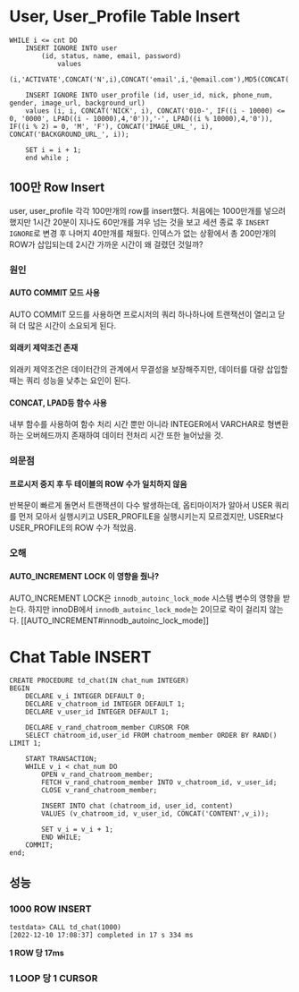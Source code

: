 # User, User_Profile Table Insert
```
WHILE i <= cnt DO  
    INSERT IGNORE INTO user  
        (id, status, name, email, password)  
            values  
                (i,'ACTIVATE',CONCAT('N',i),CONCAT('email',i,'@email.com'),MD5(CONCAT('PASSWORD',i)));  
  
    INSERT IGNORE INTO user_profile (id, user_id, nick, phone_num, gender, image_url, background_url)  
    values (i, i, CONCAT('NICK', i), CONCAT('010-', IF((i - 10000) <= 0, '0000', LPAD((i - 10000),4,'0')),'-', LPAD((i % 10000),4,'0')), IF((i % 2) = 0, 'M', 'F'), CONCAT('IMAGE_URL_', i), CONCAT('BACKGROUND_URL_', i));  
  
    SET i = i + 1;  
    end while ;
```
## 100만 Row Insert
user, user_profile 각각 100만개의 row를 insert했다. 처음에는 1000만개를 넣으려 했지만 1시간 20분이 지나도 60만개를 겨우 넘는 것을 보고 세션 종료 후 `INSERT IGNORE`로 변경 후 나머지 40만개를 채웠다. 인덱스가 없는 상황에서 총 200만개의 ROW가 삽입되는데 2시간 가까운 시간이 왜 걸렸던 것일까?

### 원인
#### AUTO COMMIT 모드 사용
AUTO COMMIT 모드를 사용하면 프로시저의 쿼리 하나하나에 트랜잭션이 열리고 닫혀 더 많은 시간이 소요되게 된다. 

#### 외래키 제약조건 존재
외래키 제약조건은 데이터간의 관계에서 무결성을 보장해주지만, 데이터를 대량 삽입할 때는 쿼리 성능을 낮추는 요인이 된다. 

#### CONCAT, LPAD등 함수 사용
내부 함수를 사용하여 함수 처리 시간 뿐만 아니라 INTEGER에서 VARCHAR로 형변환하는 오버헤드까지 존재하여 데이터 전처리 시간 또한 늘어났을 것. 

### 의문점
#### 프로시저 중지 후 두 테이블의 ROW 수가 일치하지 않음
반복문이 빠르게 돌면서 트랜잭션이 다수 발생하는데, 옵티마이저가 알아서 USER 쿼리를 먼저 모아서 실행시키고 USER_PROFILE을 실행시키는지 모르겠지만, USER보다 USER_PROFILE의 ROW 수가 적었음.


### 오해
#### AUTO_INCREMENT LOCK 이 영향을 줬나?
AUTO_INCREMENT LOCK은 `innodb_autoinc_lock_mode` 시스템 변수의 영향을 받는다. 하지만 innoDB에서 `innodb_autoinc_lock_mode`는 2이므로 락이 걸리지 않는다. 
[[AUTO_INCREMENT#innodb_autoinc_lock_mode]]

# Chat Table INSERT
```
CREATE PROCEDURE td_chat(IN chat_num INTEGER)  
BEGIN  
    DECLARE v_i INTEGER DEFAULT 0;  
    DECLARE v_chatroom_id INTEGER DEFAULT 1;  
    DECLARE v_user_id INTEGER DEFAULT 1;  
  
    DECLARE v_rand_chatroom_member CURSOR FOR  
    SELECT chatroom_id,user_id FROM chatroom_member ORDER BY RAND() LIMIT 1;  
  
    START TRANSACTION;  
    WHILE v_i < chat_num DO  
        OPEN v_rand_chatroom_member;  
        FETCH v_rand_chatroom_member INTO v_chatroom_id, v_user_id;  
        CLOSE v_rand_chatroom_member;  
  
        INSERT INTO chat (chatroom_id, user_id, content)  
        VALUES (v_chatroom_id, v_user_id, CONCAT('CONTENT',v_i));  
  
        SET v_i = v_i + 1;  
        END WHILE;  
    COMMIT;  
end;
```
## 성능
### 1000 ROW INSERT
```
testdata> CALL td_chat(1000)
[2022-12-10 17:08:37] completed in 17 s 334 ms
```
**1 ROW 당 17ms**

### 1 LOOP 당 1 CURSOR
